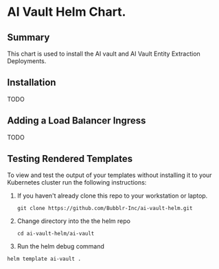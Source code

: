 # AI Vault Helm Chart.
## Summary
This chart is used to install the AI vault and AI Vault Entity Extraction Deployments.

## Installation
TODO

## Adding a Load Balancer Ingress
TODO

## Testing Rendered Templates

To view and test the output of your templates without installing it to your Kubernetes cluster run the following instructions:

1. If you haven't already clone this repo to your workstation or laptop.
   ```
   git clone https://github.com/Bubblr-Inc/ai-vault-helm.git
   ```
2. Change directory into the the helm repo
   ```
   cd ai-vault-helm/ai-vault
   ```
3. Run the helm debug command
```
helm template ai-vault .
```
